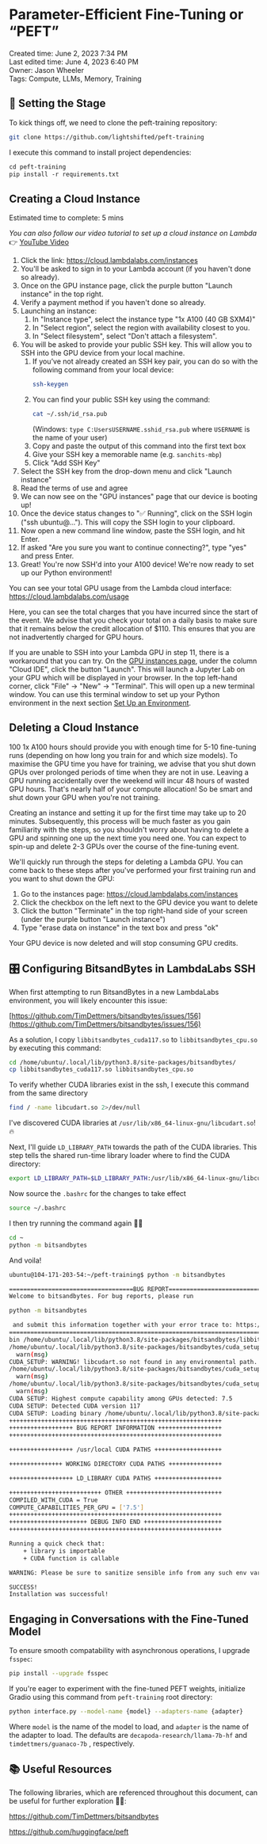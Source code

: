 # Parameter-Efficient Fine-Tuning or “PEFT”

Created time: June 2, 2023 7:34 PM <br>
Last edited time: June 4, 2023 6:40 PM <br>
Owner: Jason Wheeler <br>
Tags: Compute, LLMs, Memory, Training

## 🚀 Setting the Stage

To kick things off, we need to clone the peft-training repository:

```bash
git clone https://github.com/lightshifted/peft-training
```

I execute this command to install project dependencies:

```markdown
cd peft-training
pip install -r requirements.txt
```

## Creating a Cloud Instance
Estimated time to complete: 5 mins

*You can also follow our video tutorial to set up a cloud instance on Lambda* 👉️ [YouTube Video](https://www.youtube.com/watch?v=Ndm9CROuk5g&list=PLo2EIpI_JMQtncHQHdHq2cinRVk_VZdGW)

1. Click the link: https://cloud.lambdalabs.com/instances
2. You'll be asked to sign in to your Lambda account (if you haven't done so already).
3. Once on the GPU instance page, click the purple button "Launch instance" in the top right.
4. Verify a payment method if you haven't done so already.
5. Launching an instance:
   1. In "Instance type", select the instance type "1x A100 (40 GB SXM4)"
   2. In "Select region", select the region with availability closest to you.
   3. In "Select filesystem", select "Don't attach a filesystem".
6. You will be asked to provide your public SSH key. This will allow you to SSH into the GPU device from your local machine.
   1. If you’ve not already created an SSH key pair, you can do so with the following command from your local device: 
      ```bash
      ssh-keygen
      ```
   2. You can find your public SSH key using the command: 
      ```bash
      cat ~/.ssh/id_rsa.pub
      ```
      (Windows: `type C:UsersUSERNAME.sshid_rsa.pub` where `USERNAME` is the name of your user)
   4. Copy and paste the output of this command into the first text box
   5. Give your SSH key a memorable name (e.g. `sanchits-mbp`)
   6. Click "Add SSH Key"
7. Select the SSH key from the drop-down menu and click "Launch instance"
8. Read the terms of use and agree
9. We can now see on the "GPU instances" page that our device is booting up!
10. Once the device status changes to "✅ Running", click on the SSH login ("ssh ubuntu@..."). This will copy the SSH login to your clipboard.
11. Now open a new command line window, paste the SSH login, and hit Enter.
12. If asked "Are you sure you want to continue connecting?", type "yes" and press Enter.
13. Great! You're now SSH'd into your A100 device! We're now ready to set up our Python environment!

You can see your total GPU usage from the Lambda cloud interface: https://cloud.lambdalabs.com/usage

Here, you can see the total charges that you have incurred since the start of the event. We advise that you check your 
total on a daily basis to make sure that it remains below the credit allocation of $110. This ensures that you are 
not inadvertently charged for GPU hours.

If you are unable to SSH into your Lambda GPU in step 11, there is a workaround that you can try. On the [GPU instances page](https://cloud.lambdalabs.com/instances), 
under the column "Cloud IDE", click the button "Launch". This will launch a Jupyter Lab on your GPU which will be displayed in your browser. In the 
top left-hand corner, click "File" -> "New" -> "Terminal". This will open up a new terminal window. You can use this 
terminal window to set up your Python environment in the next section [Set Up an Environment](#set-up-an-environment).

## Deleting a Cloud Instance

100 1x A100 hours should provide you with enough time for 5-10 fine-tuning runs (depending on how long you train for 
and which size models). To maximise the GPU time you have for training, we advise that you shut down GPUs over prolonged 
periods of time when they are not in use. Leaving a GPU running accidentally over the weekend will incur 48 hours of 
wasted GPU hours. That's nearly half of your compute allocation! So be smart and shut down your GPU when you're not training.

Creating an instance and setting it up for the first time may take up to 20 minutes. Subsequently, this process will 
be much faster as you gain familiarity with the steps, so you shouldn't worry about having to delete a GPU and spinning one 
up the next time you need one. You can expect to spin-up and delete 2-3 GPUs over the course of the fine-tuning event.


We'll quickly run through the steps for deleting a Lambda GPU. You can come back to these steps after you've 
performed your first training run and you want to shut down the GPU:

1. Go to the instances page: https://cloud.lambdalabs.com/instances
2. Click the checkbox on the left next to the GPU device you want to delete
3. Click the button "Terminate" in the top right-hand side of your screen (under the purple button "Launch instance")
4. Type "erase data on instance" in the text box and press "ok"

Your GPU device is now deleted and will stop consuming GPU credits.

## 🎛 Configuring BitsandBytes in LambdaLabs SSH

When first attempting to run BitsandBytes in a new LambdaLabs environment, you will likely encounter this issue:

[https://github.com/TimDettmers/bitsandbytes/issues/156](https://github.com/TimDettmers/bitsandbytes/issues/156)

As a solution, I copy `libbitsandbytes_cuda117.so` to `libbitsandbytes_cpu.so` by executing this command:

```bash
cd /home/ubuntu/.local/lib/python3.8/site-packages/bitsandbytes/
cp libbitsandbytes_cuda117.so libbitsandbytes_cpu.so
```

To verify whether CUDA libraries exist in the ssh, I execute this command from the same directory

```bash
find / -name libcudart.so 2>/dev/null
```

I've discovered CUDA libraries at `/usr/lib/x86_64-linux-gnu/libcudart.so`! 🔥

Next, I'll guide `LD_LIBRARY_PATH` towards the path of the CUDA libraries. This step tells the shared run-time library loader where to find the CUDA directory:

```bash
export LD_LIBRARY_PATH=$LD_LIBRARY_PATH:/usr/lib/x86_64-linux-gnu/libcudart.so
```

Now source the `.bashrc` for the changes to take effect

```bash
source ~/.bashrc
```

I then try running the command again 🤞🏽

```bash
cd ~
python -m bitsandbytes
```

And voila!

```bash
ubuntu@104-171-203-54:~/peft-training$ python -m bitsandbytes

===================================BUG REPORT===================================
Welcome to bitsandbytes. For bug reports, please run

python -m bitsandbytes

 and submit this information together with your error trace to: https://github.com/TimDettmers/bitsandbytes/issues
================================================================================
bin /home/ubuntu/.local/lib/python3.8/site-packages/bitsandbytes/libbitsandbytes_cpu.so
/home/ubuntu/.local/lib/python3.8/site-packages/bitsandbytes/cuda_setup/main.py:149: UserWarning: :/usr/lib/x86_64-linux-gnu/libcudart.so did not contain ['libcudart.so', 'libcudart.so.11.0', 'libcudart.so.12.0'] as expected! Searching further paths...
  warn(msg)
CUDA_SETUP: WARNING! libcudart.so not found in any environmental path. Searching in backup paths...
/home/ubuntu/.local/lib/python3.8/site-packages/bitsandbytes/cuda_setup/main.py:149: UserWarning: WARNING: The following directories listed in your path were found to be non-existent: {PosixPath('/usr/local/cuda/lib64')}
  warn(msg)
/home/ubuntu/.local/lib/python3.8/site-packages/bitsandbytes/cuda_setup/main.py:149: UserWarning: WARNING: No libcudart.so found! Install CUDA or the cudatoolkit package (anaconda)!
  warn(msg)
CUDA SETUP: Highest compute capability among GPUs detected: 7.5
CUDA SETUP: Detected CUDA version 117
CUDA SETUP: Loading binary /home/ubuntu/.local/lib/python3.8/site-packages/bitsandbytes/libbitsandbytes_cpu.so...
++++++++++++++++++++++++++++++++++++++++++++++++++++++++++++
++++++++++++++++++ BUG REPORT INFORMATION ++++++++++++++++++
++++++++++++++++++++++++++++++++++++++++++++++++++++++++++++

++++++++++++++++++ /usr/local CUDA PATHS +++++++++++++++++++

+++++++++++++++ WORKING DIRECTORY CUDA PATHS +++++++++++++++

++++++++++++++++++ LD_LIBRARY CUDA PATHS +++++++++++++++++++

++++++++++++++++++++++++++ OTHER +++++++++++++++++++++++++++
COMPILED_WITH_CUDA = True
COMPUTE_CAPABILITIES_PER_GPU = ['7.5']
++++++++++++++++++++++++++++++++++++++++++++++++++++++++++++
++++++++++++++++++++++ DEBUG INFO END ++++++++++++++++++++++
++++++++++++++++++++++++++++++++++++++++++++++++++++++++++++

Running a quick check that:
    + library is importable
    + CUDA function is callable

WARNING: Please be sure to sanitize sensible info from any such env vars!

SUCCESS!
Installation was successful!
```

## Engaging in Conversations with the Fine-Tuned Model

To ensure smooth compatability with asynchronous operations, I upgrade `fsspec`:

```bash
pip install --upgrade fsspec
```

If you're eager to experiment with the fine-tuned PEFT weights, initialize Gradio using this command from `peft-training` root directory:

```bash
python interface.py --model-name {model} --adapters-name {adapter}
```

Where `model` is the name of the model to load, and `adapter` is the name of the adapter to load. The defaults are `decapoda-research/llama-7b-hf` and `timdettmers/guanaco-7b` , respectively.

## 📚 Useful Resources

The following libraries, which are referenced throughout this document, can be useful for further exploration 🐱‍👤:

https://github.com/TimDettmers/bitsandbytes

https://github.com/huggingface/peft
